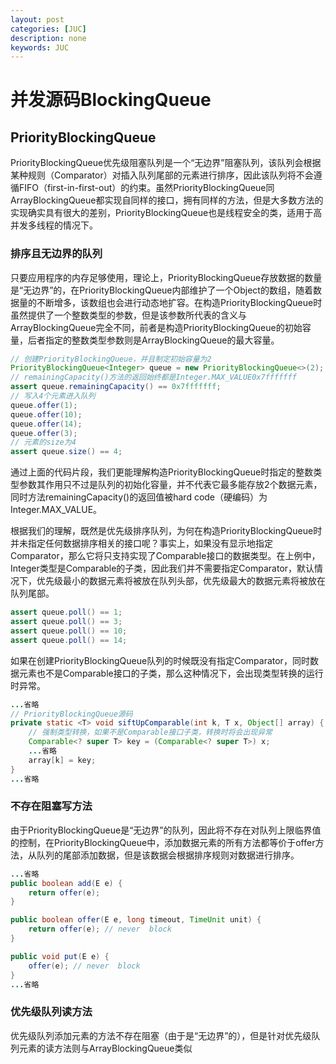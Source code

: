 ```yaml
---
layout: post
categories: [JUC]
description: none
keywords: JUC
---
```

# 并发源码BlockingQueue

## PriorityBlockingQueue
PriorityBlockingQueue优先级阻塞队列是一个“无边界”阻塞队列，该队列会根据某种规则（Comparator）对插入队列尾部的元素进行排序，因此该队列将不会遵循FIFO（first-in-first-out）的约束。虽然PriorityBlockingQueue同ArrayBlockingQueue都实现自同样的接口，拥有同样的方法，但是大多数方法的实现确实具有很大的差别，PriorityBlockingQueue也是线程安全的类，适用于高并发多线程的情况下。

### 排序且无边界的队列
只要应用程序的内存足够使用，理论上，PriorityBlockingQueue存放数据的数量是“无边界”的，在PriorityBlockingQueue内部维护了一个Object的数组，随着数据量的不断增多，该数组也会进行动态地扩容。在构造PriorityBlockingQueue时虽然提供了一个整数类型的参数，但是该参数所代表的含义与ArrayBlockingQueue完全不同，前者是构造PriorityBlockingQueue的初始容量，后者指定的整数类型参数则是ArrayBlockingQueue的最大容量。
```java
// 创建PriorityBlockingQueue，并且制定初始容量为2
PriorityBlockingQueue<Integer> queue = new PriorityBlockingQueue<>(2);
// remainingCapacity()方法的返回始终都是Integer.MAX_VALUE0x7fffffff
assert queue.remainingCapacity() == 0x7fffffff;
// 写入4个元素进入队列
queue.offer(1);
queue.offer(10);
queue.offer(14);
queue.offer(3);
// 元素的size为4
assert queue.size() == 4;
```
通过上面的代码片段，我们更能理解构造PriorityBlockingQueue时指定的整数类型参数其作用只不过是队列的初始化容量，并不代表它最多能存放2个数据元素，同时方法remainingCapacity()的返回值被hard code（硬编码）为Integer.MAX_VALUE。

根据我们的理解，既然是优先级排序队列，为何在构造PriorityBlockingQueue时并未指定任何数据排序相关的接口呢？事实上，如果没有显示地指定Comparator，那么它将只支持实现了Comparable接口的数据类型。在上例中，Integer类型是Comparable的子类，因此我们并不需要指定Comparator，默认情况下，优先级最小的数据元素将被放在队列头部，优先级最大的数据元素将被放在队列尾部。
```java
assert queue.poll() == 1;
assert queue.poll() == 3;
assert queue.poll() == 10;
assert queue.poll() == 14;
```
如果在创建PriorityBlockingQueue队列的时候既没有指定Comparator，同时数据元素也不是Comparable接口的子类，那么这种情况下，会出现类型转换的运行时异常。
```java
...省略
// PriorityBlockingQueue源码
private static <T> void siftUpComparable(int k, T x, Object[] array) {
    // 强制类型转换，如果不是Comparable接口子类，转换时将会出现异常
    Comparable<? super T> key = (Comparable<? super T>) x;
    ...省略
    array[k] = key;
}
...省略
```

### 不存在阻塞写方法
由于PriorityBlockingQueue是“无边界”的队列，因此将不存在对队列上限临界值的控制，在PriorityBlockingQueue中，添加数据元素的所有方法都等价于offer方法，从队列的尾部添加数据，但是该数据会根据排序规则对数据进行排序。
```java
...省略
public boolean add(E e) {
    return offer(e);
}

public boolean offer(E e, long timeout, TimeUnit unit) {
    return offer(e); // never  block
}

public void put(E e) {
    offer(e); // never  block
}
...省略
```
### 优先级队列读方法
优先级队列添加元素的方法不存在阻塞（由于是“无边界”的），但是针对优先级队列元素的读方法则与ArrayBlockingQueue类似
